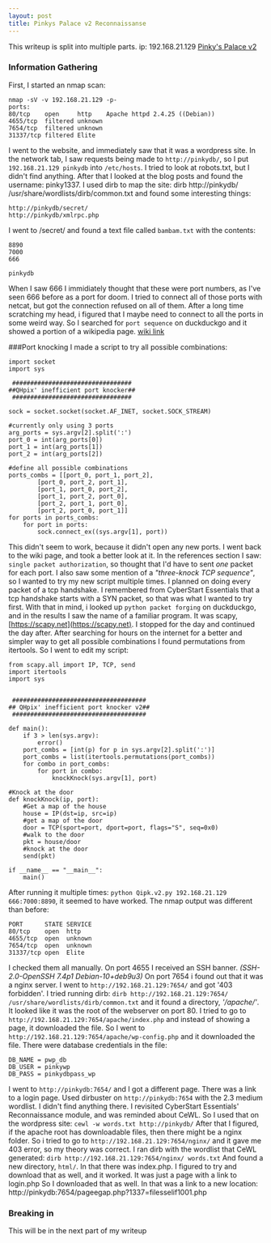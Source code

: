 ```yaml
---
layout: post
title: Pinkys Palace v2 Reconnaissanse
---
```


This writeup is split into multiple parts.
ip: 192.168.21.129
[Pinky's Palace v2](https://www.vulnhub.com/entry/pinkys-palace-v2,229/)

### Information Gathering

First, I started an nmap scan:
```
nmap -sV -v 192.168.21.129 -p-
ports:
80/tcp    open     http    Apache httpd 2.4.25 ((Debian))
4655/tcp  filtered unknown
7654/tcp  filtered unknown
31337/tcp filtered Elite
```
I went to the website, and immediately saw that it was a wordpress site.
In the network tab, I saw requests being made to `http://pinkydb/`, so I put `192.168.21.129 pinkydb` into `/etc/hosts`.
I tried to look at robots.txt, but I didn't find anything.
After that I looked at the blog posts  and found the username: pinky1337.
I used dirb to map the site: dirb http://pinkydb/ /usr/share/wordlists/dirb/common.txt and found some interesting things:
```
http://pinkydb/secret/
http://pinkydb/xmlrpc.php
```
I went to /secret/ and found a text file called `bambam.txt` with the contents:
```
8890
7000
666

pinkydb
```
When I saw 666 I immidiately thought that these were port numbers, as I've seen 666 before as a port for doom.
I tried to connect all of those ports with netcat, but got the connection refused on all of them.
After a long time scratching my head, i figured that I maybe need to connect to all the ports in some weird way.
So I searched for `port sequence` on duckduckgo and it showed a portion of a wikipedia page.
[wiki link](https://en.wikipedia.org/wiki/Port_knocking)

###Port knocking
I made a script to try all possible combinations:
```
import socket
import sys

 #################################
##QHpix' inefficient port knocker##
 #################################

sock = socket.socket(socket.AF_INET, socket.SOCK_STREAM)

#currently only using 3 ports
arg_ports = sys.argv[2].split(':')
port_0 = int(arg_ports[0])
port_1 = int(arg_ports[1])
port_2 = int(arg_ports[2])

#define all possible combinations
ports_combs = [[port_0, port_1, port_2], 
        [port_0, port_2, port_1], 
        [port_1, port_0, port_2], 
        [port_1, port_2, port_0], 
        [port_2, port_1, port_0], 
        [port_2, port_0, port_1]]
for ports in ports_combs:
    for port in ports:
        sock.connect_ex((sys.argv[1], port))
```
This didn't seem to work, because it didn't open any new ports.
I went back to the wiki page, and took a better look at it.
In the references section I saw: `single packet authorization`, so thought that I'd have to sent _one_ packet for each port.
I also saw some mention of a _"three-knock TCP sequence"_, so I wanted to try my new script multiple times.
I planned on doing every packet of a tcp handshake.
I remembered from CyberStart Essentials that a tcp handshake starts with a SYN packet, so that was what I wanted to try first.
With that in mind, i looked up `python packet forging` on duckduckgo, and in the results I saw the name of a familiar program.
It was scapy, [https://scapy.net](https://scapy.net).
I stopped for the day and continued the day after.
After searching for hours on the internet for a better and simpler way to get all possible combinations I found permutations from itertools.
So I went to edit my script:
```
from scapy.all import IP, TCP, send
import itertools
import sys


 #####################################
## QHpix' inefficient port knocker v2##
 #####################################

def main():
    if 3 > len(sys.argv):
        error()
    port_combs = [int(p) for p in sys.argv[2].split(':')]
    port_combs = list(itertools.permutations(port_combs))
    for combo in port_combs:
        for port in combo:
            knockKnock(sys.argv[1], port)

#Knock at the door
def knockKnock(ip, port):
    #Get a map of the house
    house = IP(dst=ip, src=ip)
    #get a map of the door
    door = TCP(sport=port, dport=port, flags="S", seq=0x0)
    #walk to the door
    pkt = house/door
    #knock at the door
    send(pkt)

if __name__ == "__main__":
    main()
```
After running it multiple times: `python Qipk.v2.py 192.168.21.129 666:7000:8890`, it seemed to have worked.
The nmap output was different than before:
```
PORT      STATE SERVICE
80/tcp    open  http
4655/tcp  open  unknown
7654/tcp  open  unknown
31337/tcp open  Elite
```
I checked them all manually.
On port 4655 I received an SSH banner. _(SSH-2.0-OpenSSH 7.4p1 Debian-10+deb9u3)_
On port 7654 i found out that it was a nginx server.
I went to `http://192.168.21.129:7654/` and got '403 forbidden'.
I tried running dirb: `dirb http://192.168.21.129:7654/ /usr/share/wordlists/dirb/common.txt` and it found a directory, _'/apache/'_.
It looked like it was the root of the webserver on port 80.
I tried to go to `http://192.168.21.129:7654/apache/index.php` and instead of showing a page, it downloaded the file.
So I went to `http://192.168.21.129:7654/apache/wp-config.php` and it downloaded the file.
There were database credentials in the file:
```
DB_NAME = pwp_db
DB_USER = pinkywp
DB_PASS = pinkydbpass_wp
```
I went to `http://pinkydb:7654/` and I got a different page.
There was a link to a login page.
Used dirbuster on `http://pinkydb:7654` with the 2.3 medium wordlist.
I didn't find anything there.
I revisited CyberStart Essentials' Reconnaissance module, and was reminded about CeWL.
So I used that on the wordpress site: `cewl -w words.txt http://pinkydb/`
After that I figured, if the apache root has downloadable files, then there might be a nginx folder.
So i tried to go to `http://192.168.21.129:7654/nginx/` and it gave me 403 error, so my theory was correct.
I ran dirb with the wordlist that CeWL generated: `dirb http://192.168.21.129:7654/nginx/ words.txt`
And found a new directory, `html/`.
In that there was index.php.
I figured to try and download that as well, and it worked.
It was just a page with a link to login.php
So I downloaded that as well.
In that was a link to a new location: http://pinkydb:7654/pageegap.php?1337=filesselif1001.php

### Breaking in
This will be in the next part of my writeup
